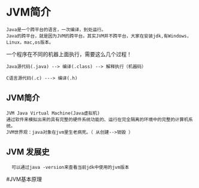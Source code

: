 # JVM简介

    Java是一个跨平台的语言，一次编译，到处运行。
    Java的跨平台，就是因为JVM的跨平台。其实JVM并不跨平台，大家在安装jdk,有Windows，Linux，mac,os版本。
  
一个程序在不同的机器上面执行，需要这么几个过程！

	Java源代码(.java) --> 编译(.class) --> 解释执行（机器码）

	C语言源代码(.c) ---> 编译(.h)

##  JVM简介
    JVM Java Virtual Machine(Java虚拟机)
    通过软件来模拟出来的具有完整的硬件系统功能的、运行在完全隔离的环境中的完整的计算机系统。
    JVM世界观：java对象在jvm里生老病死。（ 从创建-->销毁 ）
    
## JVM 发展史 
	  可以通过java -version来查看当前jdk中使用的jvm版本
		
		
	

#JVM基本原理
#
